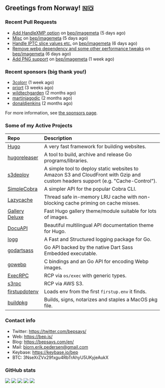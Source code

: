 ## Greetings from Norway! 🇳🇴

### Recent Pull Requests

- [Add HandleXMP option](https://github.com/bep/imagemeta/pull/8) on [bep/imagemeta](https://github.com/bep/imagemeta) (5 days ago)
- [Misc](https://github.com/bep/imagemeta/pull/7) on [bep/imagemeta](https://github.com/bep/imagemeta) (5 days ago)
- [Handle IPTC slice values etc.](https://github.com/bep/imagemeta/pull/6) on [bep/imagemeta](https://github.com/bep/imagemeta) (6 days ago)
- [Remove webp dependency and some other performance tweaks](https://github.com/bep/imagemeta/pull/5) on [bep/imagemeta](https://github.com/bep/imagemeta) (6 days ago)
- [Add PNG support](https://github.com/bep/imagemeta/pull/4) on [bep/imagemeta](https://github.com/bep/imagemeta) (1 week ago)

### Recent sponsors (big thank you!)

- [3colorr](https://github.com/3colorr) (1 week ago)
- [priort](https://github.com/priort) (3 weeks ago)
- [wildtechgarden](https://github.com/wildtechgarden) (2 months ago)
- [martinjagodic](https://github.com/martinjagodic) (2 months ago)
- [donaldjenkins](https://github.com/donaldjenkins) (2 months ago)

For more information, see [the sponsors page](https://github.com/sponsors/bep/).

### Some of my Active Projects

| Repo  | Description |
| :---------------------------------------- | :------------------------------------------- |
| [Hugo](https://github.com/gohugoio/hugo)|A very fast framework for building websites. |
| [hugoreleaser](https://github.com/gohugoio/hugoreleaser)| A tool to build, archive and release Go programs/libraries.  |
| [s3deploy](https://github.com/bep/s3deploy)| A simple tool to deploy static websites to Amazon S3 and CloudFront with Gzip and custom headers support (e.g. "Cache-Control").|
| [SimpleCobra](https://github.com/bep/simplecobra)|A simpler API for the popular Cobra CLI.|
| [Lazycache](https://github.com/bep/lazycache)| Thread safe in-memory LRU cache with non-blocking cache priming on cache misses.  |
| [Gallery Deluxe](https://github.com/bep/gallerydeluxe)|Fast Hugo gallery theme/module suitable for lots of images.  |
| [DocuAPI](https://github.com/bep/docuapi)| Beautiful multilingual API documentation theme for Hugo.  |
| [logg](https://github.com/bep/logg)| A Fast and Structured logging package for Go.  |
| [godartsass](https://github.com/bep/godartsass)| Go API backed by the native Dart Sass Embedded executable. |
| [gowebp](https://github.com/bep/gowebp)|C bindings and an Go API for encoding Webp images. |
| [ExecRPC](https://github.com/bep/execrpc)|RCP via `os/exec` with generic types.  |
| [s3rpc](https://github.com/bep/s3rpc)|RCP via AWS S3.|
| [firstupdotenv](https://github.com/bep/firstupdotenv)|Loads env from the first `firstup.env` it finds. |
| [buildpkg](https://github.com/bep/buildpkg)| Builds, signs, notarizes and staples a MacOS pkg file. |

### Contact info
- Twitter: https://twitter.com/bepsays/
- Web: https://bep.is/
- Blog: https://bepsays.com/en/
- Mail: bjorn.erik.pedersen@gmail.com
- Keybase: https://keybase.io/bep
- BTC: 3NseXrZVx29fxgu4RbTrAhyU5UKyjeAukX


### GitHub stats

![](https://github-profile-summary-cards.vercel.app/api/cards/profile-details?username=bep&theme=github)
![](https://github-profile-summary-cards.vercel.app/api/cards/repos-per-language?username=bep&theme=github)
![](https://github-profile-summary-cards.vercel.app/api/cards/most-commit-language?username=bep&theme=github)
![](https://github-profile-summary-cards.vercel.app/api/cards/stats?username=bep&theme=github)
![](https://github-profile-summary-cards.vercel.app/api/cards/productive-time?username=bep&theme=github)
